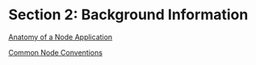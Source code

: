 # Section 2: Background Information

[Anatomy of a Node Application](/tree/master/Section%202/Anatomy%20of%20a%20Node%20Application)

[Common Node Conventions](/tree/master/Section%202/Common%20Node%20Conventions)